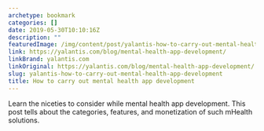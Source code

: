 ```yaml
---
archetype: bookmark
categories: []
date: 2019-05-30T10:10:16Z
description: ""
featuredImage: /img/content/post/yalantis-how-to-carry-out-mental-health-app-development.jpg
link: https://yalantis.com/blog/mental-health-app-development/
linkBrand: yalantis.com
linkOriginal: https://yalantis.com/blog/mental-health-app-development/
slug: yalantis-how-to-carry-out-mental-health-app-development
title: How to carry out mental health app development
---
```

Learn the niceties to consider while mental health app development. This post tells about the categories, features, and monetization of such mHealth solutions. 